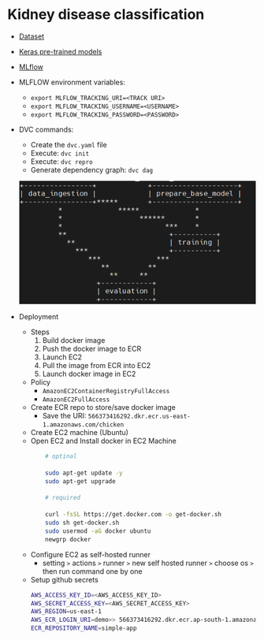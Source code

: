 # Kidney disease classification

- [Dataset](https://www.kaggle.com/datasets/nazmul0087/ct-kidney-dataset-normal-cyst-tumor-and-stone/data)
- [Keras pre-trained models](https://keras.io/api/applications/)
- [MLflow](https://mlflow.org/docs/latest/index.html)

- MLFLOW environment variables:
    - `export MLFLOW_TRACKING_URI=<TRACK URI>`
    - `export MLFLOW_TRACKING_USERNAME=<USERNAME>`
    - `export MLFLOW_TRACKING_PASSWORD=<PASSWORD>`

- DVC commands:
    - Create the `dvc.yaml` file
    - Execute: `dvc init`
    - Execute: `dvc repro`
    - Generate dependency graph: `dvc dag`
    
    ![dvc dag](docs/img/dvc_dag.png)

- Deployment
    - Steps
        1. Build docker image
        2. Push the docker image to ECR
        3. Launch EC2
        4. Pull the image from ECR into EC2
        5. Launch docker image in EC2
    - Policy
        - `AmazonEC2ContainerRegistryFullAccess`
        - `AmazonEC2FullAccess`
    - Create ECR repo to store/save docker image
        - Save the URI: `566373416292.dkr.ecr.us-east-1.amazonaws.com/chicken`
    - Create EC2 machine (Ubuntu)
    - Open EC2 and Install docker in EC2 Machine        
        ```bash
            # optinal

            sudo apt-get update -y
            sudo apt-get upgrade

            # required

            curl -fsSL https://get.docker.com -o get-docker.sh
            sudo sh get-docker.sh
            sudo usermod -aG docker ubuntu
            newgrp docker
        ```
    - Configure EC2 as self-hosted runner
        - setting `>` actions `>` runner `>` new self hosted runner `>` choose os `>` then run command one by one
    - Setup github secrets
        ```bash
        AWS_ACCESS_KEY_ID=<AWS_ACCESS_KEY_ID>
        AWS_SECRET_ACCESS_KEY=<AWS_SECRET_ACCESS_KEY>
        AWS_REGION=us-east-1
        AWS_ECR_LOGIN_URI=demo>> 566373416292.dkr.ecr.ap-south-1.amazonaws.com
        ECR_REPOSITORY_NAME=simple-app
        ```